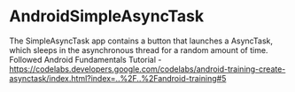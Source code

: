 # AndroidSimpleAsyncTask
The SimpleAsyncTask app contains a button that launches a AsyncTask, which sleeps in the asynchronous thread for a random amount of time. Followed Android Fundamentals Tutorial - https://codelabs.developers.google.com/codelabs/android-training-create-asynctask/index.html?index=..%2F..%2Fandroid-training#5
